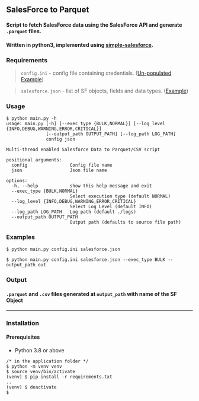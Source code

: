 ## SalesForce to Parquet
#### Script to fetch SalesForce data using the SalesForce API and generate `.parquet` files.
#### Written in python3, implemented using [simple-salesforce](https://github.com/simple-salesforce/simple-salesforce).

### Requirements
> `config.ini` - config file containing credentials. ([Un-populated Example](empty_config.ini))

> `salesforce.json` - list of SF objects, fields and data types. ([Example](salesforce.json))

### Usage
```
$ python main.py -h
usage: main.py [-h] [--exec_type {BULK,NORMAL}] [--log_level {INFO,DEBUG,WARNING,ERROR,CRITICAL}] 
               [--output_path OUTPUT_PATH] [--log_path LOG_PATH]
               config json

Multi-thread enabled Salesforce Data to Parquet/CSV script

positional arguments:
  config                Config file name
  json                  Json file name

options:
  -h, --help            show this help message and exit
  --exec_type {BULK,NORMAL}
                        Select execution type (default NORMAL)
  --log_level {INFO,DEBUG,WARNING,ERROR,CRITICAL}
                        Select Log Level (default INFO)
  --log_path LOG_PATH   Log path (default ./logs)
  --output_path OUTPUT_PATH
                        Output path (defaults to source file path)
```

### Examples
```
$ python main.py config.ini salesforce.json

$ python main.py config.ini salesforce.json --exec_type BULK --output_path out
```

### Output
#### `.parquet` and `.csv` files generated at `output_path` with name of the SF Object

---
### Installation
#### Prerequisites
- Python 3.8 or above
```
/* in the application folder */
$ python -m venv venv
$ source venv/bin/activate
(venv) $ pip install -r requirements.txt
..
(venv) $ deactivate
$
```
